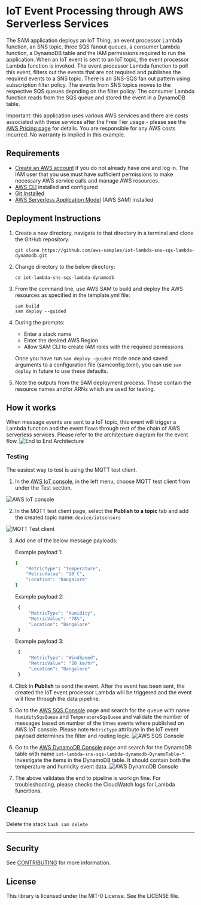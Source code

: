 # IoT Event Processing through AWS Serverless Services

The SAM application deploys an IoT Thing, an event processor Lambda function, an SNS topic, three SQS fanout queues, a consumer Lambda function, a DynamoDB table and the IAM permissions required to run the application. When an IoT event is sent to an IoT topic, the event processor Lambda function is invoked. The event processor Lambda function to poll this event, filters out the events that are not required and publishes the required events to a SNS topic. There is an SNS-SQS fan out pattern using subscription filter policy. The events from SNS topics moves to the respective SQS queues depnding on the filter policy. The consumer Lambda function reads from the SQS queue and stored the event in a DynamoDB table. 


Important: this application uses various AWS services and there are costs associated with these services after the Free Tier usage - please see the [AWS Pricing page](https://aws.amazon.com/pricing/) for details. You are responsible for any AWS costs incurred. No warranty is implied in this example.

## Requirements

* [Create an AWS account](https://portal.aws.amazon.com/gp/aws/developer/registration/index.html) if you do not already have one and log in. The IAM user that you use must have sufficient permissions to make necessary AWS service calls and manage AWS resources.
* [AWS CLI](https://docs.aws.amazon.com/cli/latest/userguide/install-cliv2.html) installed and configured
* [Git Installed](https://git-scm.com/book/en/v2/Getting-Started-Installing-Git)
* [AWS Serverless Application Model](https://docs.aws.amazon.com/serverless-application-model/latest/developerguide/serverless-sam-cli-install.html) (AWS SAM) installed

## Deployment Instructions

1. Create a new directory, navigate to that directory in a terminal and clone the GitHub repository:
    ``` 
    git clone https://github.com/aws-samples/iot-lambda-sns-sqs-lambda-dynamodb.git
    ```
1. Change directory to the below directory:
    ```
    cd iot-lambda-sns-sqs-lambda-dynamodb
    ```
1. From the command line, use AWS SAM to build and deploy the AWS resources  as specified in the template.yml file:
    ```
    sam build
    sam deploy --guided
    ```
1. During the prompts:
    * Enter a stack name
    * Enter the desired AWS Region
    * Allow SAM CLI to create IAM roles with the required permissions.

    Once you have run `sam deploy -guided` mode once and saved arguments to a configuration file (samconfig.toml), you can use `sam deploy` in future to use these defaults.

1. Note the outputs from the SAM deployment process. These contain the resource names and/or ARNs which are used for testing.

## How it works

When message events are sent to a IoT topic, this event will trigger a Lambda function and the event flows through rest of the chain of AWS serverless services. Please refer to the architecture diagram for the event flow.
![End to End Architecture](images/architecture.png)

### Testing

The easiest way to test is using the MQTT test client.

1. In the [AWS IoT console](https://console.aws.amazon.com/iot/home), in the left menu, choose MQTT test client from under the Test section.

![AWS IoT console](images/select-mqtt-test-client.png)

2. In the MQTT test client page, select the **Publish to a topic** tab and add the created topic name: `device/iotsensors`

![MQTT Test client](images/invoke-mqtt-test-client.png)

3. Add one of the below message payloads: 
   
   Example payload 1:
    ```bash
    {
        "MetricType": "Temperature",
        "MetricValue": "18 C",
        "Location": "Bangalore"
    }
   ``` 
   Example payload 2: 
   ```bash
    {
        "MetricType": "Humidity",
        "MetricValue": "78%",
        "Location": "Bangalore"
    }
   ``` 
   Example payload 3: 
   ```bash
    {
        "MetricType": "WindSpeed",
        "MetricValue": "20 km/hr",
        "Location": "Bangalore"
    }
   ``` 

4. Click in **Publish** to send the event. After the event has been sent, the created the IoT event processor Lambda will be triggered and the event will flow through the data pipeline.


5. Go to the [AWS SQS Console](https://console.aws.amazon.com/sqs/v2/home) page and search for the queue with name `HumiditySqsQueue` and `TemperatureSqsQueue` and validate the number of messages based on number of the times events where published on AWS IoT console. Please note `MetricType` attribute in the IoT event payload determines the filter and routing logic.
![AWS SQS Console](images/sqs-queue-messages.png)

6. Go to the [AWS DynamoDB Console](https://console.aws.amazon.com/dynamodbv2/home) page and search for the DynamoDB table with name `iot-lambda-sns-sqs-lambda-dynamodb-DynamoTable-*`. Investigate the items in the DynamoDB table. It should contain both the temperature and humidity event data. 
![AWS DynamoDB Console](images/dynamodb-content.png)


7. The above validates the end to pipeline is workign fine. For troubleshooting, please checks the CloudWatch logs for Lambda funcrtions. 

## Cleanup
 
 Delete the stack
    ```bash
    sam delete
    ```

----

## Security

See [CONTRIBUTING](CONTRIBUTING.md#security-issue-notifications) for more information.

## License

This library is licensed under the MIT-0 License. See the LICENSE file.

